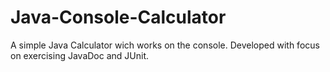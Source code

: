 # Java-Console-Calculator
A simple Java Calculator wich works on the console.
Developed with focus on exercising JavaDoc and JUnit.
